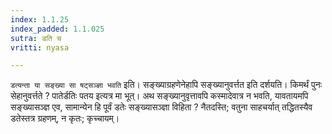 ```yaml
---
index: 1.1.25
index_padded: 1.1.025
sutra: डति च
vritti: nyasa

---
```

`डत्यन्ता या सङ्ख्या सा षट्सञ्ज्ञा भवति` इति। सङ्ख्याग्रहणेनेहापि सङ्ख्यानुवर्त्तत
इति दर्शयति। किमर्थं पुनः सेहानुवर्त्तते ? पातेर्डतिः पतय इत्यत्र मा भूत्। अथ
सङ्ख्यानुवृत्तावपि कस्मादेवात्र न भवति, यावतायमपि सङ्ख्यासञ्ज्ञ एव, सामान्येन हि
पूर्वं डतेः सङ्ख्यासञ्ज्ञा विहिता ? नैतदस्ति; वतुना साहचर्यात् तद्धितस्यैव
डतेस्तत्र ग्रहणम्, न कृतः; कृच्चायम्।